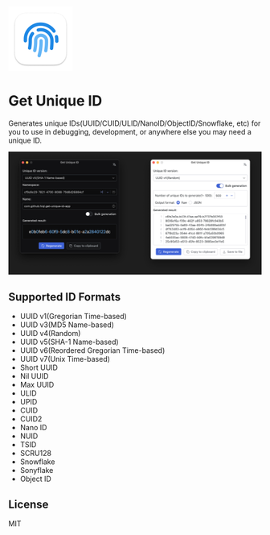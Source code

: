 <img src="src-tauri/icons/icon.png" alt="image" width="128" height="auto">

# Get Unique ID

Generates unique IDs(UUID/CUID/ULID/NanoID/ObjectID/Snowflake, etc) for you to use in debugging, development, or anywhere else you may need a unique ID.

![alt text](screenshot.png)

## Supported ID Formats
- UUID v1(Gregorian Time-based)
- UUID v3(MD5 Name-based)
- UUID v4(Random)
- UUID v5(SHA-1 Name-based)
- UUID v6(Reordered Gregorian Time-based)
- UUID v7(Unix Time-based)
- Short UUID
- Nil UUID
- Max UUID
- ULID
- UPID
- CUID
- CUID2
- Nano ID
- NUID
- TSID
- SCRU128
- Snowflake
- Sonyflake
- Object ID

## License

MIT